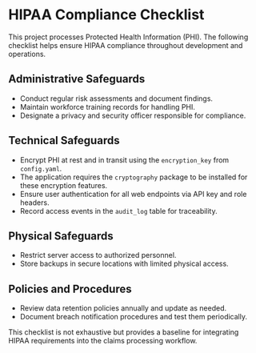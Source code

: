 # HIPAA Compliance Checklist

This project processes Protected Health Information (PHI). The following checklist helps ensure HIPAA compliance throughout development and operations.

## Administrative Safeguards
- Conduct regular risk assessments and document findings.
- Maintain workforce training records for handling PHI.
- Designate a privacy and security officer responsible for compliance.

## Technical Safeguards
- Encrypt PHI at rest and in transit using the `encryption_key` from `config.yaml`.
- The application requires the `cryptography` package to be installed for these
  encryption features.
- Ensure user authentication for all web endpoints via API key and role headers.
- Record access events in the `audit_log` table for traceability.

## Physical Safeguards
- Restrict server access to authorized personnel.
- Store backups in secure locations with limited physical access.

## Policies and Procedures
- Review data retention policies annually and update as needed.
- Document breach notification procedures and test them periodically.

This checklist is not exhaustive but provides a baseline for integrating HIPAA requirements into the claims processing workflow.
